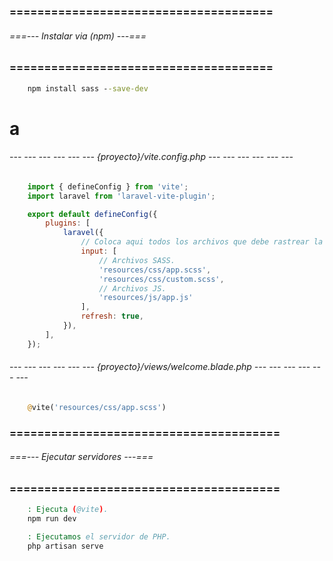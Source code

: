 ### ====================================== ###
###### ===--- Instalar via (npm) ---=== ######
### ====================================== ###

<!-- Instalamos SASS como dependencia de desarrollo. -->

```bat
	npm install sass --save-dev
```

<!-- Ahora ve a y cambia las extensiones (CSS) a (SCSS). -->

# []({proyecto}/resources/app.css) a []({proyecto}/resources/app.scss)

<!-- O combierte todos los archivos CSS que tengas. -->

###### --- --- --- --- --- --- {proyecto}/vite.config.php --- --- --- --- --- --- ######

<!-- Configura la directiva (@vite). -->

```js
	import { defineConfig } from 'vite';
	import laravel from 'laravel-vite-plugin';

	export default defineConfig({
	    plugins: [
	        laravel({
	        	// Coloca aqui todos los archivos que debe rastrear la directiva (@vite).
	            input: [
	            	// Archivos SASS.
	                'resources/css/app.scss', 
	                'resources/css/custom.scss', 
	                // Archivos JS.
	                'resources/js/app.js'
	            ],
	            refresh: true,
	        }),
	    ],
	});
```

###### --- --- --- --- --- --- {proyecto}/views/welcome.blade.php --- --- --- --- --- --- ######

<!-- Ahora manda a llamar los archivos en la vista que deseas. -->

```php
	@vite('resources/css/app.scss')
```

### ======================================= ###
###### ===--- Ejecutar servidores ---=== ######
### ======================================= ###

<!-- Ahora ejecuta los servidores. -->

```bat
	: Ejecuta (@vite).
	npm run dev

	: Ejecutamos el servidor de PHP.
	php artisan serve
```